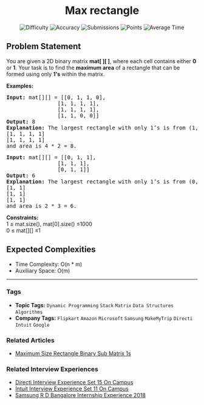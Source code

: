<h1 align="center">Max  rectangle</h1>

<p align="center">
  <img alt="Difficulty" title="Difficulty" src="https://custom-icon-badges.demolab.com/badge/Difficulty: Hard-1F222E?style=for-the-badge&logoColor=white&logo=fire"/>
  <img alt="Accuracy" title="Accuracy" src="https://custom-icon-badges.demolab.com/badge/Accuracy: 36.43%25-1F222E?style=for-the-badge&logoColor=white&logo=target"/>
  <img alt="Submissions" title="Submissions" src="https://custom-icon-badges.demolab.com/badge/Submissions: 126K+-1F222E?style=for-the-badge&logoColor=white&logo=repo"/>
  <img alt="Points" title="Points" src="https://custom-icon-badges.demolab.com/badge/Points: 8-1F222E?style=for-the-badge&logoColor=white&logo=award"/>
  <img alt="Average Time" title="Average Time" src="https://custom-icon-badges.demolab.com/badge/Average%20Time: 35m-1F222E?style=for-the-badge&logoColor=white&logo=clock"/>
</p>

## Problem Statement

You are given a 2D binary matrix <b>mat[ ][ ]</b>, where each cell contains either <b>0</b> or <b>1</b>. Your task is to find the <b>maximum area</b> of a rectangle that can be formed using only <b>1's</b> within the matrix.

<b>Examples:</b>

<pre><b>Input: </b>mat[][] = [[0, 1, 1, 0],
                [1, 1, 1, 1],
                [1, 1, 1, 1],
                [1, 1, 0, 0]]
<b>Output: </b>8<b>
Explanation: </b>The largest rectangle with only 1’s is from (1, 0) to (2, 3) which is
[1, 1, 1, 1]
[1, 1, 1, 1]
and area is 4 * 2 = 8.</pre>

<pre><b>Input:</b> mat[][] = [[0, 1, 1],
                [1, 1, 1],
                [0, 1, 1]]
<b>Output:</b> 6
<b>Explanation:</b> The largest rectangle with only 1’s is from (0, 1) to (2, 2) which is
[1, 1]
[1, 1]
[1, 1]<br>and area is 2 * 3 = 6.</pre>

<b>Constraints:</b><br>1 ≤ mat.size(), mat[0].size() ≤1000<br>0 ≤ mat[][] ≤1<br>

## Expected Complexities
- Time Complexity: O(n * m)
- Auxiliary Space: O(m)

<hr>

### Tags
- **Topic Tags:** `Dynamic Programming` `Stack` `Matrix` `Data Structures` `Algorithms`
- **Company Tags:** `Flipkart` `Amazon` `Microsoft` `Samsung` `MakeMyTrip` `Directi` `Intuit` `Google`

### Related Articles
- [Maximum Size Rectangle Binary Sub Matrix 1s](https://www.geeksforgeeks.org/maximum-size-rectangle-binary-sub-matrix-1s/)

### Related Interview Experiences
- [Directi Interview Experience Set 15 On Campus](https://www.geeksforgeeks.org/directi-interview-experience-set-15-on-campus/)
- [Intuit Interview Experience Set 11 On Campus](https://www.geeksforgeeks.org/intuit-interview-experience-set-11-on-campus/)
- [Samsung R D Bangalore Internship Experience 2018](https://www.geeksforgeeks.org/samsung-r-d-bangalore-internship-experience-2018/)
